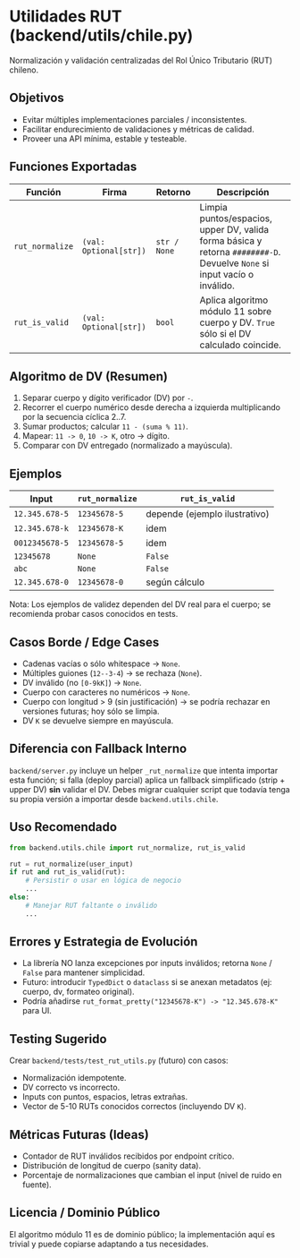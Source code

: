 # Utilidades RUT (backend/utils/chile.py)

Normalización y validación centralizadas del Rol Único Tributario (RUT) chileno.

## Objetivos

- Evitar múltiples implementaciones parciales / inconsistentes.
- Facilitar endurecimiento de validaciones y métricas de calidad.
- Proveer una API mínima, estable y testeable.

## Funciones Exportadas

| Función | Firma | Retorno | Descripción |
|---------|-------|---------|-------------|
| `rut_normalize` | `(val: Optional[str])` | `str / None` | Limpia puntos/espacios, upper DV, valida forma básica y retorna `########-D`. Devuelve `None` si input vacío o inválido. |
| `rut_is_valid` | `(val: Optional[str])` | `bool` | Aplica algoritmo módulo 11 sobre cuerpo y DV. `True` sólo si el DV calculado coincide. |

## Algoritmo de DV (Resumen)

1. Separar cuerpo y dígito verificador (DV) por `-`.
2. Recorrer el cuerpo numérico desde derecha a izquierda multiplicando por la secuencia cíclica 2..7.
3. Sumar productos; calcular `11 - (suma % 11)`.
4. Mapear: `11 -> 0`, `10 -> K`, otro -> dígito.
5. Comparar con DV entregado (normalizado a mayúscula).

## Ejemplos

| Input | `rut_normalize` | `rut_is_valid` |
|-------|-----------------|----------------|
| `12.345.678-5` | `12345678-5` | depende (ejemplo ilustrativo) |
| `12.345.678-k` | `12345678-K` | idem |
| `0012345678-5` | `12345678-5` | idem |
| `12345678` | `None` | `False` |
| `abc` | `None` | `False` |
| `12.345.678-0` | `12345678-0` | según cálculo |

Nota: Los ejemplos de validez dependen del DV real para el cuerpo; se recomienda probar casos conocidos en tests.

## Casos Borde / Edge Cases

- Cadenas vacías o sólo whitespace → `None`.
- Múltiples guiones (`12--3-4`) → se rechaza (`None`).
- DV inválido (no `[0-9kK]`) → `None`.
- Cuerpo con caracteres no numéricos → `None`.
- Cuerpo con longitud > 9 (sin justificación) → se podría rechazar en versiones futuras; hoy sólo se limpia.
- DV `K` se devuelve siempre en mayúscula.

## Diferencia con Fallback Interno

`backend/server.py` incluye un helper `_rut_normalize` que intenta importar esta función; si falla (deploy parcial) aplica un fallback simplificado (strip + upper DV) **sin** validar el DV. Debes migrar cualquier script que todavía tenga su propia versión a importar desde `backend.utils.chile`.

## Uso Recomendado

```python
from backend.utils.chile import rut_normalize, rut_is_valid

rut = rut_normalize(user_input)
if rut and rut_is_valid(rut):
    # Persistir o usar en lógica de negocio
    ...
else:
    # Manejar RUT faltante o inválido
    ...
```

## Errores y Estrategia de Evolución

- La librería NO lanza excepciones por inputs inválidos; retorna `None` / `False` para mantener simplicidad.
- Futuro: introducir `TypedDict` o `dataclass` si se anexan metadatos (ej: cuerpo, dv, formateo original).
- Podría añadirse `rut_format_pretty("12345678-K") -> "12.345.678-K"` para UI.

## Testing Sugerido

Crear `backend/tests/test_rut_utils.py` (futuro) con casos:

- Normalización idempotente.
- DV correcto vs incorrecto.
- Inputs con puntos, espacios, letras extrañas.
- Vector de 5-10 RUTs conocidos correctos (incluyendo DV `K`).

## Métricas Futuras (Ideas)

- Contador de RUT inválidos recibidos por endpoint crítico.
- Distribución de longitud de cuerpo (sanity data).
- Porcentaje de normalizaciones que cambian el input (nivel de ruido en fuente).

## Licencia / Dominio Público

El algoritmo módulo 11 es de dominio público; la implementación aquí es trivial y puede copiarse adaptando a tus necesidades.
